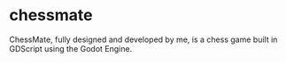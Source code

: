 # chessmate
ChessMate, fully designed and developed by me, is a chess game built in GDScript using the Godot Engine.
